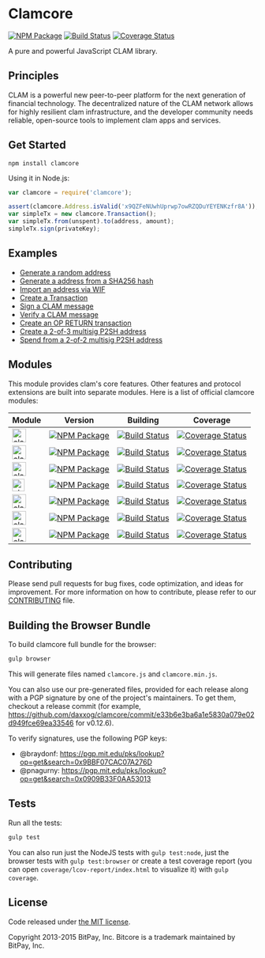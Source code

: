 Clamcore
=======

[![NPM Package](https://img.shields.io/npm/v/clamcore.svg?style=flat-square)](https://www.npmjs.org/package/clamcore)
[![Build Status](https://img.shields.io/travis/daxxog/clamcore.svg?branch=dev-1&style=flat-square)](https://travis-ci.org/daxxog/clamcore)
[![Coverage Status](https://coveralls.io/repos/daxxog/clamcore/badge.svg?branch=dev-1)](https://coveralls.io/r/daxxog/clamcore?branch=dev-1)


A pure and powerful JavaScript CLAM library.

## Principles

CLAM is a powerful new peer-to-peer platform for the next generation of financial technology. The decentralized nature of the CLAM network allows for highly resilient clam infrastructure, and the developer community needs reliable, open-source tools to implement clam apps and services.

## Get Started

```
npm install clamcore
```

Using it in Node.js:

```javascript
var clamcore = require('clamcore');

assert(clamcore.Address.isValid('x9QZFeNUwhUprwp7owRZQDuYEYENKzfr8A'));
var simpleTx = new clamcore.Transaction();
var simpleTx.from(unspent).to(address, amount);
simpleTx.sign(privateKey);
```

## Examples

* [Generate a random address](https://github.com/daxxog/clamcore/blob/master/docs/examples.md#generate-a-random-address)
* [Generate a address from a SHA256 hash](https://github.com/daxxog/clamcore/blob/master/docs/examples.md#generate-a-address-from-a-sha256-hash)
* [Import an address via WIF](https://github.com/daxxog/clamcore/blob/master/docs/examples.md#import-an-address-via-wif)
* [Create a Transaction](https://github.com/daxxog/clamcore/blob/master/docs/examples.md#create-a-transaction)
* [Sign a CLAM message](https://github.com/daxxog/clamcore/blob/master/docs/examples.md#sign-a-clam-message)
* [Verify a CLAM message](https://github.com/daxxog/clamcore/blob/master/docs/examples.md#verify-a-clam-message)
* [Create an OP RETURN transaction](https://github.com/daxxog/clamcore/blob/master/docs/examples.md#create-an-op-return-transaction)
* [Create a 2-of-3 multisig P2SH address](https://github.com/daxxog/clamcore/blob/master/docs/examples.md#create-a-2-of-3-multisig-p2sh-address)
* [Spend from a 2-of-2 multisig P2SH address](https://github.com/daxxog/clamcore/blob/master/docs/examples.md#spend-from-a-2-of-2-multisig-p2sh-address)


## Modules
This module provides clam's core features. Other features and protocol extensions are built into separate modules. Here is a list of official clamcore modules:

Module | Version | Building | Coverage
-------|---------|----------|---------
<a href="http://github.com/daxxog/clamcore-payment-protocol"><img src="http://clamcore.io/css/images/clamcore-payment-protocol.svg" alt="clamcore-payment-protocol" height="28"></a> | [![NPM Package](https://img.shields.io/npm/v/clamcore-payment-protocol.svg?style=flat-square)](https://www.npmjs.org/package/clamcore-payment-protocol) | [![Build Status](https://img.shields.io/travis/daxxog/clamcore-payment-protocol.svg?branch=master&style=flat-square)](https://travis-ci.org/daxxog/clamcore-payment-protocol) | [![Coverage Status](https://img.shields.io/coveralls/daxxog/clamcore-payment-protocol.svg?style=flat-square)](https://coveralls.io/r/daxxog/clamcore-payment-protocol)
<a href="http://github.com/daxxog/clamcore-p2p"><img src="http://clamcore.io/css/images/clamcore-p2p.svg" alt="clamcore-p2p" height="28"></a> | [![NPM Package](https://img.shields.io/npm/v/clamcore-p2p.svg?style=flat-square)](https://www.npmjs.org/package/clamcore-p2p) | [![Build Status](https://img.shields.io/travis/daxxog/clamcore-p2p.svg?branch=master&style=flat-square)](https://travis-ci.org/daxxog/clamcore-p2p) | [![Coverage Status](https://img.shields.io/coveralls/daxxog/clamcore-p2p.svg?style=flat-square)](https://coveralls.io/r/daxxog/clamcore-p2p?branch=master)
<a href="http://github.com/daxxog/clamcore-mnemonic"><img src="http://clamcore.io/css/images/clamcore-mnemonic.svg" alt="clamcore-mnemonic" height="28"></a> | [![NPM Package](https://img.shields.io/npm/v/clamcore-mnemonic.svg?style=flat-square)](https://www.npmjs.org/package/clamcore-mnemonic) |  [![Build Status](https://img.shields.io/travis/daxxog/clamcore-mnemonic.svg?branch=master&style=flat-square)](https://travis-ci.org/daxxog/clamcore-mnemonic) | [![Coverage Status](https://img.shields.io/coveralls/daxxog/clamcore-mnemonic.svg?style=flat-square)](https://coveralls.io/r/daxxog/clamcore-mnemonic)
<a href="http://github.com/daxxog/clamcore-ecies"><img src="http://clamcore.io/css/images/clamcore-ecies.svg" alt="clamcore-ecies" height="25"></a> | [![NPM Package](https://img.shields.io/npm/v/clamcore-ecies.svg?style=flat-square)](https://www.npmjs.org/package/clamcore-ecies) | [![Build Status](https://img.shields.io/travis/daxxog/clamcore-ecies.svg?branch=master&style=flat-square)](https://travis-ci.org/daxxog/clamcore-ecies) | [![Coverage Status](https://img.shields.io/coveralls/daxxog/clamcore-ecies.svg?style=flat-square)](https://coveralls.io/r/daxxog/clamcore-ecies)
<a href="http://github.com/daxxog/clamcore-channel"><img src="http://clamcore.io/css/images/clamcore-channel.svg" alt="clamcore-channel" height="28"></a> | [![NPM Package](https://img.shields.io/npm/v/clamcore-channel.svg?style=flat-square)](https://www.npmjs.org/package/clamcore-channel) | [![Build Status](https://img.shields.io/travis/daxxog/clamcore-channel.svg?branch=master&style=flat-square)](https://travis-ci.org/daxxog/clamcore-channel) | [![Coverage Status](https://img.shields.io/coveralls/daxxog/clamcore-channel.svg?style=flat-square)](https://coveralls.io/r/daxxog/clamcore-channel)
<a href="http://github.com/daxxog/clamcore-explorers"><img src="http://clamcore.io/css/images/clamcore-explorers.svg" alt="clamcore-explorers" height="28"></a> | [![NPM Package](https://img.shields.io/npm/v/clamcore-explorers.svg?style=flat-square)](https://www.npmjs.org/package/clamcore-explorers) | [![Build Status](https://img.shields.io/travis/daxxog/clamcore-explorers.svg?branch=master&style=flat-square)](https://travis-ci.org/daxxog/clamcore-explorers) | [![Coverage Status](https://img.shields.io/coveralls/daxxog/clamcore-explorers.svg?style=flat-square)](https://coveralls.io/r/daxxog/clamcore-explorers)
<a href="http://github.com/daxxog/clamcore-message"><img src="http://clamcore.io/css/images/clamcore-message.svg" alt="clamcore-message" height="28"></a> | [![NPM Package](https://img.shields.io/npm/v/clamcore-message.svg?style=flat-square)](https://www.npmjs.org/package/clamcore-message) | [![Build Status](https://img.shields.io/travis/daxxog/clamcore-message.svg?branch=master&style=flat-square)](https://travis-ci.org/daxxog/clamcore-message) | [![Coverage Status](https://img.shields.io/coveralls/daxxog/clamcore-message.svg?style=flat-square)](https://coveralls.io/r/daxxog/clamcore-message)

## Contributing

Please send pull requests for bug fixes, code optimization, and ideas for improvement. For more information on how to contribute, please refer to our [CONTRIBUTING](https://github.com/daxxog/clamcore/blob/master/CONTRIBUTING.md) file. 

## Building the Browser Bundle

To build clamcore full bundle for the browser:

```sh
gulp browser
```

This will generate files named `clamcore.js` and `clamcore.min.js`.

You can also use our pre-generated files, provided for each release along with a PGP signature by one of the project's maintainers. To get them, checkout a release commit (for example, https://github.com/daxxog/clamcore/commit/e33b6e3ba6a1e5830a079e02d949fce69ea33546 for v0.12.6).

To verify signatures, use the following PGP keys:
- @braydonf: https://pgp.mit.edu/pks/lookup?op=get&search=0x9BBF07CAC07A276D
- @pnagurny: https://pgp.mit.edu/pks/lookup?op=get&search=0x0909B33F0AA53013

## Tests

Run all the tests:

```sh
gulp test
```

You can also run just the NodeJS tests with `gulp test:node`, just the browser tests with `gulp test:browser`
or create a test coverage report (you can open `coverage/lcov-report/index.html` to visualize it) with `gulp coverage`.

## License

Code released under [the MIT license](https://github.com/daxxog/clamcore/blob/master/LICENSE).

Copyright 2013-2015 BitPay, Inc. Bitcore is a trademark maintained by BitPay, Inc.
